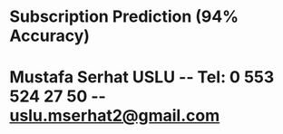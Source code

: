 # Subscription Prediction (94% Accuracy)


# Mustafa Serhat USLU -- Tel: 0 553 524 27 50 -- uslu.mserhat2@gmail.com
